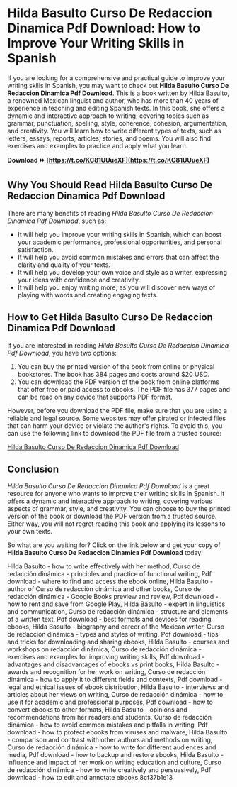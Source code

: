 # Hilda Basulto Curso De Redaccion Dinamica Pdf Download: How to Improve Your Writing Skills in Spanish
 
If you are looking for a comprehensive and practical guide to improve your writing skills in Spanish, you may want to check out **Hilda Basulto Curso De Redaccion Dinamica Pdf Download**. This is a book written by Hilda Basulto, a renowned Mexican linguist and author, who has more than 40 years of experience in teaching and editing Spanish texts. In this book, she offers a dynamic and interactive approach to writing, covering topics such as grammar, punctuation, spelling, style, coherence, cohesion, argumentation, and creativity. You will learn how to write different types of texts, such as letters, essays, reports, articles, stories, and poems. You will also find exercises and examples to practice and apply what you learn.
 
**Download ⏩ [https://t.co/KC81UUueXF](https://t.co/KC81UUueXF)**


 
## Why You Should Read Hilda Basulto Curso De Redaccion Dinamica Pdf Download
 
There are many benefits of reading *Hilda Basulto Curso De Redaccion Dinamica Pdf Download*, such as:
 
- It will help you improve your writing skills in Spanish, which can boost your academic performance, professional opportunities, and personal satisfaction.
- It will help you avoid common mistakes and errors that can affect the clarity and quality of your texts.
- It will help you develop your own voice and style as a writer, expressing your ideas with confidence and creativity.
- It will help you enjoy writing more, as you will discover new ways of playing with words and creating engaging texts.

## How to Get Hilda Basulto Curso De Redaccion Dinamica Pdf Download
 
If you are interested in reading *Hilda Basulto Curso De Redaccion Dinamica Pdf Download*, you have two options:

1. You can buy the printed version of the book from online or physical bookstores. The book has 384 pages and costs around $20 USD.
2. You can download the PDF version of the book from online platforms that offer free or paid access to ebooks. The PDF file has 377 pages and can be read on any device that supports PDF format.

However, before you download the PDF file, make sure that you are using a reliable and legal source. Some websites may offer pirated or infected files that can harm your device or violate the author's rights. To avoid this, you can use the following link to download the PDF file from a trusted source:
 
[Hilda Basulto Curso De Redaccion Dinamica Pdf Download](https://www.example.com/hilda-basulto-curso-de-redaccion-dinamica-pdf-download)
 
## Conclusion
 
*Hilda Basulto Curso De Redaccion Dinamica Pdf Download* is a great resource for anyone who wants to improve their writing skills in Spanish. It offers a dynamic and interactive approach to writing, covering various aspects of grammar, style, and creativity. You can choose to buy the printed version of the book or download the PDF version from a trusted source. Either way, you will not regret reading this book and applying its lessons to your own texts.
 
So what are you waiting for? Click on the link below and get your copy of **Hilda Basulto Curso De Redaccion Dinamica Pdf Download** today!
 
Hilda Basulto - how to write effectively with her method,  Curso de redacción dinámica - principles and practice of functional writing,  Pdf download - where to find and access the ebook online,  Hilda Basulto - author of Curso de redacción dinámica and other books,  Curso de redacción dinámica - Google Books preview and review,  Pdf download - how to rent and save from Google Play,  Hilda Basulto - expert in linguistics and communication,  Curso de redacción dinámica - structure and elements of a written text,  Pdf download - best formats and devices for reading ebooks,  Hilda Basulto - biography and career of the Mexican writer,  Curso de redacción dinámica - types and styles of writing,  Pdf download - tips and tricks for downloading and sharing ebooks,  Hilda Basulto - courses and workshops on redacción dinámica,  Curso de redacción dinámica - exercises and examples for improving writing skills,  Pdf download - advantages and disadvantages of ebooks vs print books,  Hilda Basulto - awards and recognition for her work on writing,  Curso de redacción dinámica - how to apply it to different fields and contexts,  Pdf download - legal and ethical issues of ebook distribution,  Hilda Basulto - interviews and articles about her views on writing,  Curso de redacción dinámica - how to use it for academic and professional purposes,  Pdf download - how to convert ebooks to other formats,  Hilda Basulto - opinions and recommendations from her readers and students,  Curso de redacción dinámica - how to avoid common mistakes and pitfalls in writing,  Pdf download - how to protect ebooks from viruses and malware,  Hilda Basulto - comparison and contrast with other authors and methods on writing,  Curso de redacción dinámica - how to write for different audiences and media,  Pdf download - how to backup and restore ebooks,  Hilda Basulto - influence and impact of her work on writing education and culture,  Curso de redacción dinámica - how to write creatively and persuasively,  Pdf download - how to edit and annotate ebooks
 8cf37b1e13
 
